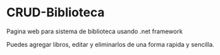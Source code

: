# CRUD-Biblioteca
Pagina web para sistema de biblioteca usando .net framework

Puedes agregar libros, editar y eliminarlos de una forma rapida y sencilla.
